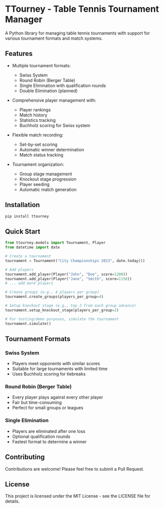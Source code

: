 # TTourney - Table Tennis Tournament Manager

A Python library for managing table tennis tournaments with support for various tournament formats and match systems.

## Features

- Multiple tournament formats:
  - Swiss System
  - Round Robin (Berger Table)
  - Single Elimination with qualification rounds
  - Double Elimination (planned)

- Comprehensive player management with:
  - Player rankings
  - Match history
  - Statistics tracking
  - Buchholz scoring for Swiss system

- Flexible match recording:
  - Set-by-set scoring
  - Automatic winner determination
  - Match status tracking

- Tournament organization:
  - Group stage management
  - Knockout stage progression
  - Player seeding
  - Automatic match generation

## Installation

```bash
pip install ttourney
```

## Quick Start

```python
from ttourney.models import Tournament, Player
from datetime import date

# Create a tournament
tournament = Tournament("City Championships 2023", date.today())

# Add players
tournament.add_player(Player("John", "Doe", score=1200))
tournament.add_player(Player("Jane", "Smith", score=1150))
# ... add more players

# Create groups (e.g., 4 players per group)
tournament.create_groups(players_per_group=4)

# Setup knockout stage (e.g., top 2 from each group advance)
tournament.setup_knockout_stage(players_per_group=2)

# For testing/demo purposes, simulate the tournament
tournament.simulate()
```

## Tournament Formats

### Swiss System
- Players meet opponents with similar scores
- Suitable for large tournaments with limited time
- Uses Buchholz scoring for tiebreaks

### Round Robin (Berger Table)
- Every player plays against every other player
- Fair but time-consuming
- Perfect for small groups or leagues

### Single Elimination
- Players are eliminated after one loss
- Optional qualification rounds
- Fastest format to determine a winner

## Contributing

Contributions are welcome! Please feel free to submit a Pull Request.

## License

This project is licensed under the MIT License - see the LICENSE file for details.